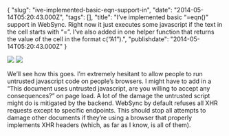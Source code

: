 {
    "slug": "ive-implemented-basic-eqn-support-in",
    "date": "2014-05-14T05:20:43.000Z",
    "tags": [],
    "title": "I&rsquo;ve implemented basic &ldquo;=eqn()&rdquo; support in WebSync. Right now it just executes some javascript if the text in the cell starts with &ldquo;=&rdquo;. I&rsquo;ve also added in one helper function that returns the value of the cell in the format c(&ldquo;A1&rdquo;).",
    "publishdate": "2014-05-14T05:20:43.000Z"
}


![](/images/tumblr_n5jtijixpI1r7h2fto1_1280.png)
![](/images/tumblr_n5jtijixpI1r7h2fto2_1280.png)

We’ll see how this goes. I’m extremely hesitant to allow people to run
untrusted javascript code on people’s browsers. I might have to add in a
“This document uses untrusted javascript, are you willing to accept any
consequences?” on page load. A lot of the damage the untrusted script
might do is mitigated by the backend. WebSync by default refuses all XHR
requests except to specific endpoints. This should stop all attempts to
damage other documents if they’re using a browser that properly
implements XHR headers (which, as far as I know, is all of them).

